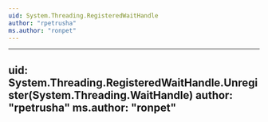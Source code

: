 ```yaml
---
uid: System.Threading.RegisteredWaitHandle
author: "rpetrusha"
ms.author: "ronpet"
---
```


---
uid: System.Threading.RegisteredWaitHandle.Unregister(System.Threading.WaitHandle)
author: "rpetrusha"
ms.author: "ronpet"
---
